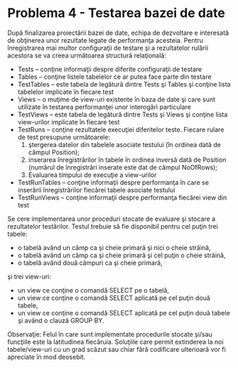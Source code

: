 # Problema 4 - Testarea bazei de date

După finalizarea proiectării bazei de date, echipa de dezvoltare e interesată de obţinerea unor rezultate legate de performanţa acesteia. Pentru înregistrarea mai multor configuraţii de testare şi a rezultatelor rulării acestora se va creea următoarea structură relaţională:

- Tests – conţine informaţii despre diferite configuraţii de testare
- Tables – conţine listele tabelelor ce ar putea face parte din testare
- TestTables – este tabela de legătură dintre Tests şi Tables şi conţine lista tabelelor implicate în fiecare test
- Views – o muţime de view-uri existente în baza de date şi care sunt utilizate în testarea performanţei unor interogări particulare
- TestViews – este tabela de legătură dintre Tests şi Views şi conţine lista view-urilor implicate în fiecare test
- TestRuns – conţine rezultatele execuţiei diferitelor teste. Fiecare rulare de test presupune următoarele: 
    1) ştergerea datelor din tabelele asociate testului (în ordinea dată de câmpul Position); 
    2) inserarea înregistrărilor în tabele în ordinea inversă dată de Position (numărul de înregistrări inserate este dat de câmpul NoOfRows); 
    3) Evaluarea timpului de execuţie a view-urilor
- TestRunTables – conţine informaţii despre performanţa în care se inserării înregistrărilor fiecărei tabele asociate testului 
- TestRunViews – conţine informaţii despre performanţa fiecărei view din test

Se cere implementarea unor proceduri stocate de evaluare şi stocare a rezultatelor testărilor. Testul trebuie să fie disponibil pentru cel puţin trei tabele:

 - o tabelă având un câmp ca şi cheie primară şi nici o cheie străină,
 - o tabelă având un câmp ca şi cheie primară şi cel puţin o cheie străină,
 - o tabelă având două câmpuri ca şi cheie primară,

şi trei view-uri:

 - un view ce conţine o comandă SELECT pe o tabelă,
 - un view ce conţine o comandă SELECT aplicată pe cel puţin două tabele,
 - un view ce conţine o comandă SELECT aplicată pe cel puţin două tabele şi având o clauză GROUP BY.

Observaţie:
 Felul în care sunt implementate procedurile stocate şi/sau funcţiile este la latitudinea fiecăruia. Soluţiile care permit extinderea la noi tabele/view-uri cu un grad scăzut sau chiar fără codificare ulterioară vor fi apreciate în mod deosebit.
